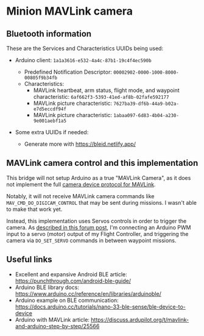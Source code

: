 
# Minion MAVLink camera 




## Bluetooth information
These are the Services and Characteristics UUIDs being used:


- Arduino client: `1a1a3616-e532-4a4c-87b1-19c4f4ec590b`
  - Predefined Notification Descriptor: `00002902-0000-1000-8000-00805f9b34fb`
  - Characteristics:
    - MAVLink heartbeat, arm status, flight mode, and waypoint characteristic: `6af662f3-5393-41ed-af8b-02fafe592177`
    - MAVLink picture characteristic: `7627ba39-df6b-44a9-b02a-e7d5eccdf94f`
    - MAVLink picture characteristic: `1abaa097-6d83-4b04-a230-9e001aebf1a5`

- Some extra UUIDs if needed:
  - Generate more with https://bleid.netlify.app/

## MAVLink camera control and this implementation

This bridge will not setup Arduino as a true "MAVLink Camera", as it does not implement the full [camera device protocol for MAVLink](https://mavlink.io/en/services/camera.html).

Notably, it will not receive MAVLink camera commands like `MAV_CMD_DO_DIGICAM_CONTROL` that may be sent during missions. I wasn't able to make that work yet. 

Instead, this implementation uses Servos controls in order to trigger the camera. As [described in this forum post](https://www.rcgroups.com/forums/showpost.php?p=33408898&postcount=7), I'm connecting an Arduino PWM input to a servo (motor) output of my Flight Controller, and triggering the camera via `DO_SET_SERVO` commands in between waypoint missions. 

## Useful links

- Excellent and expansive Android BLE article: https://punchthrough.com/android-ble-guide/
- Arduino BLE library docs: https://www.arduino.cc/reference/en/libraries/arduinoble/
- Arduino example on BLE communication: https://docs.arduino.cc/tutorials/nano-33-ble-sense/ble-device-to-device
- Arduino with MAVLink article: https://discuss.ardupilot.org/t/mavlink-and-arduino-step-by-step/25566

